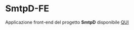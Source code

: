 # SmtpD-FE

Applicazione front-end del progetto **SmtpD** disponibile [QUI](https://github.com/mtorromacco/SmtpD)
